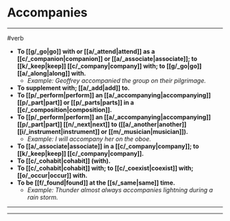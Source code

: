 # Accompanies
---
#verb
- **To [[g/_go|go]] with or [[a/_attend|attend]] as a [[c/_companion|companion]] or [[a/_associate|associate]]; to [[k/_keep|keep]] [[c/_company|company]] with; to [[g/_go|go]] [[a/_along|along]] with.**
	- _Example: Geoffrey accompanied the group on their pilgrimage._
- **To supplement with; [[a/_add|add]] to.**
- **To [[p/_perform|perform]] an [[a/_accompanying|accompanying]] [[p/_part|part]] or [[p/_parts|parts]] in a [[c/_composition|composition]].**
- **To [[p/_perform|perform]] an [[a/_accompanying|accompanying]] [[p/_part|part]] [[n/_next|next]] to ([[a/_another|another]] [[i/_instrument|instrument]] or [[m/_musician|musician]]).**
	- _Example: I will accompany her on the oboe._
- **To [[a/_associate|associate]] in a [[c/_company|company]]; to [[k/_keep|keep]] [[c/_company|company]].**
- **To [[c/_cohabit|cohabit]] (with).**
- **To [[c/_cohabit|cohabit]] with; to [[c/_coexist|coexist]] with; [[o/_occur|occur]] with.**
- **To be [[f/_found|found]] at the [[s/_same|same]] time.**
	- _Example: Thunder almost always accompanies lightning during a rain storm._
---
---
